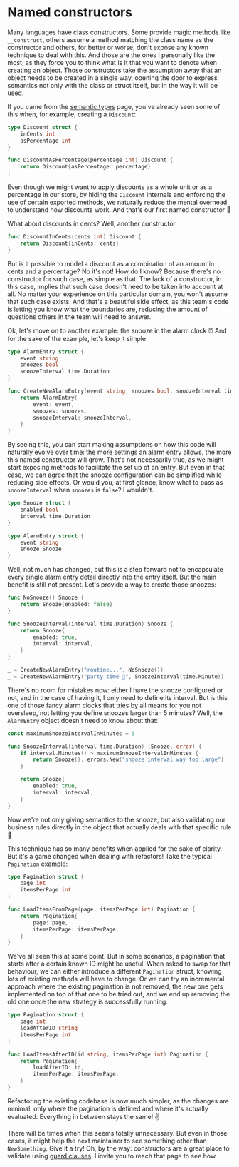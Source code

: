 # Named constructors

Many languages have class constructors. Some provide magic methods like `__construct`, others assume a method matching
the class name as the constructor and others, for better or worse, don't expose any known technique to deal with this.
And those are the ones I personally like the most, as they force you to think what is it that you want to denote
when creating an object. Those constructors take the assumption away that an object needs to be created in a single way,
opening the door to express semantics not only with the class or struct itself, but in the way it will be used.

If you came from the [semantic types][semantic-types] page, you've already seen some of this when, for example,
creating a `Discount`:

```go
type Discount struct {
    inCents int
    asPercentage int
}

func DiscountAsPercentage(percentage int) Discount {
    return Discount{asPercentage: percentage}
}
```

Even though we might want to apply discounts as a whole unit or as a percentage in our store, by hiding the `Discount`
internals and enforcing the use of certain exported methods, we naturally reduce the mental overhead to understand how
discounts work. And that's our first named constructor 🎯

What about discounts in cents? Well, another constructor.

```go
func DiscountInCents(cents int) Discount {
    return Discount{inCents: cents}
}
```

But is it possible to model a discount as a combination of an amount in cents and a percentage? No it's not!
How do I know? Because there's no constructor for such case, as simple as that.
The lack of a constructor, in this case, implies that such case doesn't need to be taken into account at all.
No matter your experience on this particular domain, you won't assume that such case exists.
And that's a beautiful side effect, as this team's code is letting you know what the boundaries are, reducing the
amount of questions others in the team will need to answer.

Ok, let's move on to another example: the snooze in the alarm clock ⏰
And for the sake of the example, let's keep it simple.

```go
type AlarmEntry struct {
    event string
    snoozes bool
    snoozeInterval time.Duration
}

func CreateNewAlarmEntry(event string, snoozes bool, snoozeInterval time.Duration) AlarmEntry {
    return AlarmEntry{
        event: event,
        snoozes: snoozes,
        snoozeInterval: snoozeInterval,
    }
}
```

By seeing this, you can start making assumptions on how this code will naturally evolve over time:
the more settings an alarm entry allows, the more this named constructor will grow.
That's not necessarily true, as we might start exposing methods to facilitate the set up of an entry.
But even in that case, we can agree that the snooze configuration can be simplified while reducing side effects.
Or would you, at first glance, know what to pass as `snoozeInterval` when `snoozes` is `false`? I wouldn't.

```go
type Snooze struct {
    enabled bool
    interval time.Duration
}

type AlarmEntry struct {
    event string
    snooze Snooze
}
```

Well, not much has changed, but this is a step forward not to encapsulate every single alarm entry detail directly
into the entry itself. But the main benefit is still not present. Let's provide a way to create those snoozes:

```go
func NoSnooze() Snooze {
    return Snooze{enabled: false}
}

func SnoozeInterval(interval time.Duration) Snooze {
    return Snooze{
        enabled: true,
        interval: interval,
    }
}

_ = CreateNewAlarmEntry("routine...", NoSnooze())
_ = CreateNewAlarmEntry("party time 🥳", SnoozeInterval(time.Minute))
```

There's no room for mistakes now: either I have the snooze configured or not, and in the case of having it,
I only need to define its interval. But is this one of those fancy alarm clocks that tries by all means for you not
oversleep, not letting you define snoozes larger than 5 minutes? Well, the `AlarmEntry` object doesn't need to know
about that:

```go
const maximumSnoozeIntervalInMinutes = 5

func SnoozeInterval(interval time.Duration) (Snooze, error) {
    if interval.Minutes() > maximumSnoozeIntervalInMinutes {
        return Snooze{}, errors.New("snooze interval way too large")
    }

    return Snooze{
        enabled: true,
        interval: interval,
    }
}
```

Now we're not only giving semantics to the snooze, but also validating our business rules directly in the object that
actually deals with that specific rule 💯

This technique has so many benefits when applied for the sake of clarity.
But it's a game changed when dealing with refactors! Take the typical `Pagination` example:

```go
type Pagination struct {
    page int
    itemsPerPage int
}

func LoadItemsFromPage(page, itemsPerPage int) Pagination {
    return Pagination{
        page: page,
        itemsPerPage: itemsPerPage,
    }
}
```

We've all seen this at some point.
But in some scenarios, a pagination that starts after a certain known ID might be useful.
When asked to swap for that behaviour, we can either introduce a different `Pagination` struct,
knowing lots of existing methods will have to change.
Or we can try an incremental approach where the existing pagination is not removed, the new one gets implemented
on top of that one to be tried out, and we end up removing the old one once the new strategy is successfully running.

```go
type Pagination struct {
    page int
    loadAfterID string
    itemsPerPage int
}

func LoadItemsAfterID(id string, itemsPerPage int) Pagination {
    return Pagination{
        loadAfterID: id,
        itemsPerPage: itemsPerPage,
    }
}
```

Refactoring the existing codebase is now much simpler, as the changes are minimal:
only where the pagination is defined and where it's actually evaluated. Everything in between stays the same! ✌️

There will be times when this seems totally unnecessary.
But even in those cases, it might help the next maintainer to see something other than `NewSomething`.
Give it a try! Oh, by the way: constructors are a great place to validate using [guard clauses][guard-clauses].
I invite you to reach that page to see how.

[semantic-types]: ../types
[guard-clauses]: ../guard-clauses
